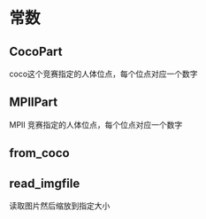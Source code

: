 # 常数


## CocoPart
coco这个竞赛指定的人体位点，每个位点对应一个数字

## MPIIPart
MPII 竞赛指定的人体位点，每个位点对应一个数字

## from_coco


## read_imgfile
读取图片然后缩放到指定大小